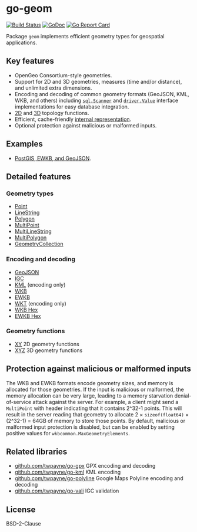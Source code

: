 # go-geom

[![Build Status](https://travis-ci.org/twpayne/go-geom.svg?branch=master)](https://travis-ci.org/twpayne/go-geom)
[![GoDoc](https://godoc.org/github.com/twpayne/go-geom?status.svg)](https://godoc.org/github.com/twpayne/go-geom)
[![Go Report Card](https://goreportcard.com/badge/github.com/twpayne/go-geom)](https://goreportcard.com/report/github.com/twpayne/go-geom)

Package `geom` implements efficient geometry types for geospatial applications.

## Key features

* OpenGeo Consortium-style geometries.
* Support for 2D and 3D geometries, measures (time and/or distance), and
  unlimited extra dimensions.
* Encoding and decoding of common geometry formats (GeoJSON, KML, WKB, and
  others) including [`sql.Scanner`](https://godoc.org/database/sql#Scanner) and
  [`driver.Value`](https://godoc.org/database/sql/driver#Value) interface
  implementations for easy database integration.
* [2D](https://godoc.org/github.com/twpayne/go-geom/xy) and
  [3D](https://godoc.org/github.com/twpayne/go-geom/xyz) topology functions.
* Efficient, cache-friendly [internal representation](INTERNALS.md).
* Optional protection against malicious or malformed inputs.

## Examples

* [PostGIS, EWKB, and GeoJSON](https://github.com/twpayne/go-geom/tree/master/examples/postgis).

## Detailed features

### Geometry types

* [Point](https://godoc.org/github.com/twpayne/go-geom#Point)
* [LineString](https://godoc.org/github.com/twpayne/go-geom#LineString)
* [Polygon](https://godoc.org/github.com/twpayne/go-geom#Polygon)
* [MultiPoint](https://godoc.org/github.com/twpayne/go-geom#MultiPoint)
* [MultiLineString](https://godoc.org/github.com/twpayne/go-geom#MultiLineString)
* [MultiPolygon](https://godoc.org/github.com/twpayne/go-geom#MultiPolygon)
* [GeometryCollection](https://godoc.org/github.com/twpayne/go-geom#GeometryCollection)

### Encoding and decoding

* [GeoJSON](https://godoc.org/github.com/twpayne/go-geom/encoding/geojson)
* [IGC](https://godoc.org/github.com/twpayne/go-geom/encoding/igc)
* [KML](https://godoc.org/github.com/twpayne/go-geom/encoding/kml) (encoding only)
* [WKB](https://godoc.org/github.com/twpayne/go-geom/encoding/wkb)
* [EWKB](https://godoc.org/github.com/twpayne/go-geom/encoding/ewkb)
* [WKT](https://godoc.org/github.com/twpayne/go-geom/encoding/wkt) (encoding only)
* [WKB Hex](https://godoc.org/github.com/twpayne/go-geom/encoding/wkbhex)
* [EWKB Hex](https://godoc.org/github.com/twpayne/go-geom/encoding/ewkbhex)

### Geometry functions

* [XY](https://godoc.org/github.com/twpayne/go-geom/xy) 2D geometry functions
* [XYZ](https://godoc.org/github.com/twpayne/go-geom/xyz) 3D geometry functions

## Protection against malicious or malformed inputs

The WKB and EWKB formats encode geometry sizes, and memory is allocated for
those geometries. If the input is malicious or malformed, the memory allocation
can be very large, leading to a memory starvation denial-of-service attack
against the server. For example, a client might send a `MultiPoint` with header
indicating that it contains 2^32-1 points. This will result in the server
reading that geometry to allocate 2 × `sizeof(float64)` × (2^32-1) = 64GB of
memory to store those points. By default, malicious or malformed input
protection is disabled, but can be enabled by setting positive values for
`wkbcommon.MaxGeometryElements`.

## Related libraries

* [github.com/twpayne/go-gpx](https://github.com/twpayne/go-gpx) GPX encoding and decoding
* [github.com/twpayne/go-kml](https://github.com/twpayne/go-kml) KML encoding
* [github.com/twpayne/go-polyline](https://github.com/twpayne/go-polyline) Google Maps Polyline encoding and decoding
* [github.com/twpayne/go-vali](https://github.com/twpayne/go-vali) IGC validation

## License

BSD-2-Clause